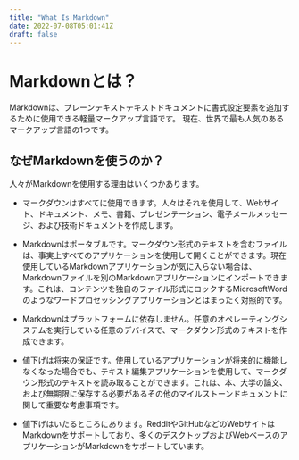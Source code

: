 ```yaml
---
title: "What Is Markdown"
date: 2022-07-08T05:01:41Z
draft: false
---
```


# Markdownとは？

Markdownは、プレーンテキストテキストドキュメントに書式設定要素を追加するために使用できる軽量マークアップ言語です。  現在、世界で最も人気のあるマークアップ言語の1つです。


## なぜMarkdownを使うのか？

人々がMarkdownを使用する理由はいくつかあります。

- マークダウンはすべてに使用できます。人々はそれを使用して、Webサイト、ドキュメント、メモ、書籍、プレゼンテーション、電子メールメッセージ、および技術ドキュメントを作成します。

- Markdownはポータブルです。マークダウン形式のテキストを含むファイルは、事実上すべてのアプリケーションを使用して開くことができます。現在使用しているMarkdownアプリケーションが気に入らない場合は、Markdownファイルを別のMarkdownアプリケーションにインポートできます。これは、コンテンツを独自のファイル形式にロックするMicrosoftWordのようなワードプロセッシングアプリケーションとはまったく対照的です。

- Markdownはプラットフォームに依存しません。任意のオペレーティングシステムを実行している任意のデバイスで、マークダウン形式のテキストを作成できます。

- 値下げは将来の保証です。使用しているアプリケーションが将来的に機能しなくなった場合でも、テキスト編集アプリケーションを使用して、マークダウン形式のテキストを読み取ることができます。これは、本、大学の論文、および無期限に保存する必要があるその他のマイルストーンドキュメントに関して重要な考慮事項です。

- 値下げはいたるところにあります。RedditやGitHubなどのWebサイトはMarkdownをサポートしており、多くのデスクトップおよびWebベースのアプリケーションがMarkdownをサポートしています。

